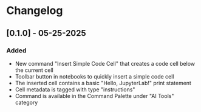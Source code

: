# Changelog

## [0.1.0] - 05-25-2025

### Added
- New command "Insert Simple Code Cell" that creates a code cell below the current cell
- Toolbar button in notebooks to quickly insert a simple code cell
- The inserted cell contains a basic "Hello, JupyterLab!" print statement
- Cell metadata is tagged with type "instructions"
- Command is available in the Command Palette under "AI Tools" category

